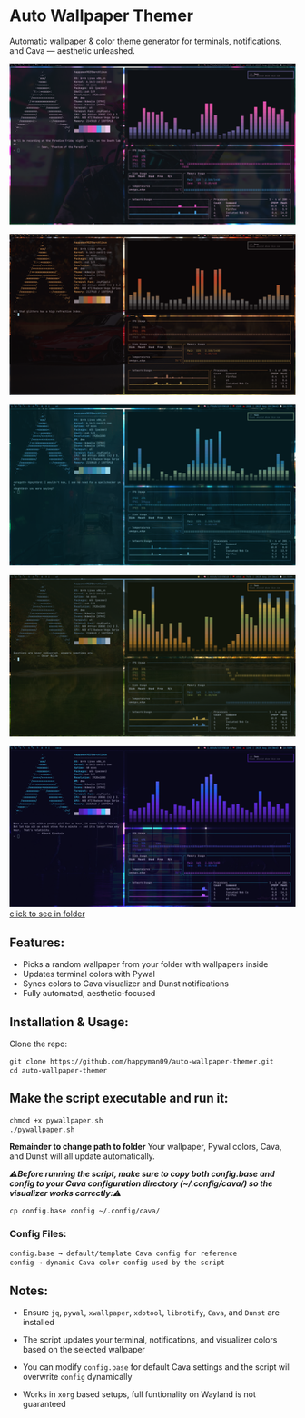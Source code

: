 # **Auto Wallpaper Themer**

Automatic wallpaper & color theme generator for terminals, notifications, and Cava — aesthetic unleashed.

![Alt demo](assets/Screenshot_20250820_165557.png)

![Alt demo](assets/Screenshot_20250820_165507.png)

![Alt demo](assets/Screenshot_20250820_165755.png)

![Alt demo](assets/Screenshot_20250820_165638.png)

![Alt demo](assets/Screenshot_20250820_165912-1.png)
<figcaptio><a href="https://github.com/happyman09/auto-wallpaper-themer/tree/main/assets">click to see in folder</a></figcaption>

## Features:  
- Picks a random wallpaper from your folder with wallpapers inside 
- Updates terminal colors with Pywal 
- Syncs colors to Cava visualizer and Dunst notifications  
- Fully automated, aesthetic-focused  

## Installation & Usage:  
Clone the repo:  

```
git clone https://github.com/happyman09/auto-wallpaper-themer.git
cd auto-wallpaper-themer
```

## Make the script executable and run it:
```
chmod +x pywallpaper.sh
./pywallpaper.sh
```
**Remainder to change path to folder**
Your wallpaper, Pywal colors, Cava, and Dunst will all update automatically.

***⚠️Before running the script, make sure to copy both config.base and config to your Cava configuration directory (~/.config/cava/) so the visualizer works correctly:⚠️***

```
cp config.base config ~/.config/cava/
```

### Config Files:

    config.base → default/template Cava config for reference    
    config → dynamic Cava color config used by the script

## Notes:

   - Ensure `jq`, `pywal`, `xwallpaper`, `xdotool`, `libnotify`, `Cava`, and `Dunst` are installed

   - The script updates your terminal, notifications, and visualizer colors based on the selected wallpaper

   - You can modify `config.base` for default Cava settings and the script will overwrite `config` dynamically

   - Works in `xorg` based setups, full funtionality on Wayland is not guaranteed
